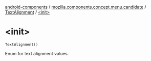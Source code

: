 [android-components](../../index.md) / [mozilla.components.concept.menu.candidate](../index.md) / [TextAlignment](index.md) / [&lt;init&gt;](./-init-.md)

# &lt;init&gt;

`TextAlignment()`

Enum for text alignment values.

